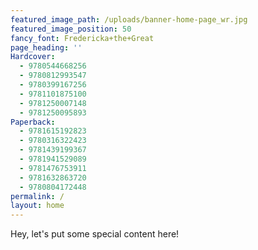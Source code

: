 ```yaml
---
featured_image_path: /uploads/banner-home-page_wr.jpg
featured_image_position: 50
fancy_font: Fredericka+the+Great
page_heading: ''
Hardcover:
  - 9780544668256
  - 9780812993547
  - 9780399167256
  - 9781101875100
  - 9781250007148
  - 9781250095893
Paperback:
  - 9781615192823
  - 9780316322423
  - 9781439199367
  - 9781941529089
  - 9781476753911
  - 9781632863720
  - 9780804172448
permalink: /
layout: home
---
```


Hey, let's put some special content here!